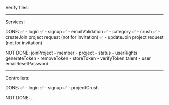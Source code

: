 Verify files:

---

Services:

DONE:
✅ - login
✅ - signup
✅ - emailValidation
✅ - category
✅ - crush
✅ - createJoin project request (not for invitation)
✅ - updateJoin project request (not for invitation)

NOT DONE:
joinProject - member - project - status - userRights
generateToken - removeToken - storeToken - verifyToken
talent - user
emailResetPassword

---

Controllers:

DONE:
✅ - login
✅ - signup
✅ - projectCrush

NOT DONE:
...

